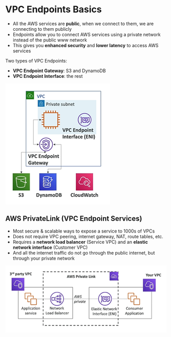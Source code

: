 # VPC Endpoints Basics

- All the AWS services are **public**, when we connect to them, we are connecting to them publicly
- Endpoints allow you to connect AWS services using a private network instead of the public www network
- This gives you **enhanced security** and **lower latency** to access AWS services

Two types of VPC Endpoints:
- **VPC Endpoint Gateway**: S3 and DynamoDB
- **VPC Endpoint Interface**: the rest

![VPC Endpoints](../../images/networking/vpc_endpoints.png)

## AWS PrivateLink (VPC Endpoint Services)

- Most secure & scalable ways to expose a service to 1000s of VPCs
- Does not require VPC peering, internet gateway, NAT, route tables, etc.
- Requires a **network load balancer** (Service VPC) and an **elastic network interface** (Customer VPC)
- And all the internet traffic do not go through the public internet, but through your private network

![PrivateLink](../../images/networking/privatelink.png)
